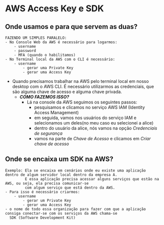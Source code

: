# AWS Access Key e SDK

## Onde usamos e para que servem as duas?
    FAZENDO UM SIMPLES PARALELO:
    - No Console Web da AWS é necessário para logarmos:
        - username
        - password
        - MFA (quando o habilitamos)
    - No Terminal local da AWS com o CLI é necessário:
        - username
            - gerar uma Private Key
            - gerar uma Access Key

 - Quando precisamos trabalhar na AWS pelo terminal local em nosso desktop com o AWS CLI.
   É necessário utilizarmos as credenciais, que são alguma chave de acesso e alguma chave privada.
    - ***COMO FAZEMOS ISSO?***
        - Lá na console da AWS seguimos os seguintes passos:
            - pesquisamos e clicamos no serviço AWS IAM (Identity Access Management)
            - em seguida, vamos nos usuários do serviço IAM e selecionamos um deles(no meu caso eu selecionei a alice)
            - dentro do usuário da alice, nós vamos na opção *Credenciais de segurança* 
            - vamos na parte de *Chave de Acesso* e clicamos em *Criar chave de acesso*

## Onde se encaixa um SDK na AWS?
    Exemplo: Ela se encaixa em cenários onde eu existe uma aplicação dentro de algum servidor local dentro da empresa A.
             E essa aplicação precisa acessar alguns serviços que estão na AWS, ou seja, ela precisa comunicar-se 
             com algum serviço que está dentro da AWS.
    - Para isso é necessário criarmos:
        - username
            - gerar um Private Key 
            - gerar uma Access Key
    - o nome de todo essa organização para fazer com que a aplicação consiga conectar-se com os serviços da AWS chama-se 
      SDK (Software Development Kit)



